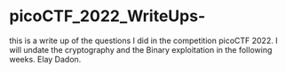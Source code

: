 # picoCTF_2022_WriteUps-
this is a write up of the questions I did in the competition picoCTF 2022.
I will undate the cryptography and the Binary exploitation in the following weeks.
Elay Dadon.
